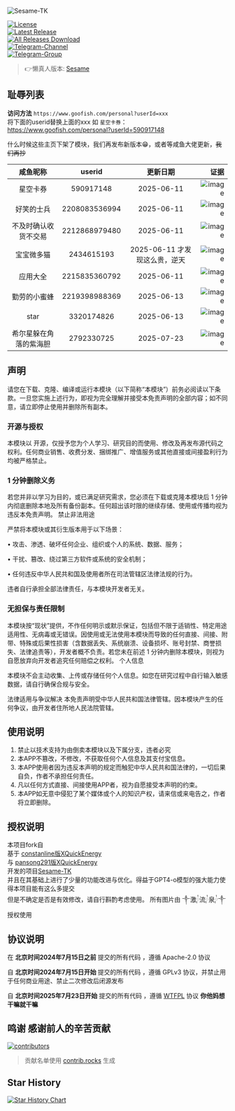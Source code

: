 ![Sesame-TK](https://socialify.git.ci/Fansirsqi/Sesame-TK/image?custom_description=%E8%8A%9D%E4%BD%A0%E9%BA%BB%E5%92%B8%E9%B1%BC%E7%9A%84%E7%B2%92-TK&description=1&font=Source+Code+Pro&forks=1&issues=1&language=1&owner=1&pulls=1&stargazers=1)

[![License](https://img.shields.io/github/license/Fansirsqi/Sesame-TK?labelColor=fff&label=License&logo=gnuprivacyguard)](https://raw.githubusercontent.com/Fansirsqi/Sesame-TK/refs/heads/main/LICENSE)  
[![Latest Release](https://img.shields.io/github/release/Fansirsqi/Sesame-TK?labelColor=fff&label=Releases&logo=gitlfs)](../../releases)  
[![All Releases Download](https://img.shields.io/github/downloads/Fansirsqi/Sesame-TK/total?labelColor=fff&label=Downloads&logo=codefresh)](../../releases)  
[![Telegram-Channel](https://img.shields.io/badge/Sesame--TK-nul?&logo=Telegram&label=Telegram-Channel&labelColor=fff&link=https%3A%2F%2Ft.me%2FSesame_TK_Channel)](https://t.me/Sesame_TK_Channel)  
[![Telegram-Group](https://img.shields.io/badge/Sesame--TK-nul?&logo=Telegram&label=Telegram-Group&labelColor=fff&link=https%3A%2F%2Ft.me%2Ffansirsqi_xposed_sesame)](https://t.me/fansirsqi_xposed_sesame)

> 👉懒真人版本: [Sesame](https://github.com/LazyImmortal/Sesame)

## 耻辱列表

**访问方法**
`https://www.goofish.com/personal?userId=xxx`  
将下面的userid替换上面的xxx
如 `星空卡券`： https://www.goofish.com/personal?userId=590917148

什么时候这些主页下架了模块，我们再发布新版本😁，或者等咸鱼大佬更新，~~我们再抄~~

|    咸鱼昵称    |    userid     |         更新日期          |                                                                                                        证据 |
| :--------: | :-----------: |:---------------------:| --------------------------------------------------------------------------------------------------------: |
|    星空卡券    |   590917148   |      2025-06-11       | ![image](https://cdn.jsdelivr.net/gh/Fansirsqi/picx-images-hosting@master/20250611/image.4jocuogftd.webp) |
|   好笑的士兵    | 2208083536994 |      2025-06-11       | ![image](https://cdn.jsdelivr.net/gh/Fansirsqi/picx-images-hosting@master/20250611/image.6m45irtzyh.webp) |
| 不及时确认收货不交易 | 2212868979480 |      2025-06-11       | ![image](https://cdn.jsdelivr.net/gh/Fansirsqi/picx-images-hosting@master/20250611/image.7zqomtakoy.webp) |
|   宝宝微多猫    |  2434615193   | 2025-06-11  才发现这么贵，逆天 | ![image](https://cdn.jsdelivr.net/gh/Fansirsqi/picx-images-hosting@master/20250611/image.4cl4zam5vy.webp) |
|    应用大全    | 2215835360792 |      2025-06-11       | ![image](https://cdn.jsdelivr.net/gh/Fansirsqi/picx-images-hosting@master/20250611/image.2324ft3jo1.webp) |
|   勤劳的小蜜蜂   | 2219398988369 |      2025-06-13       |  ![image](https://cdn.jsdelivr.net/gh/Fansirsqi/picx-images-hosting@master/20250613/image.8adiif2fz5.png) |
|    star    |  3320174826   |      2025-06-13       | ![image](https://cdn.jsdelivr.net/gh/Fansirsqi/picx-images-hosting@master/20250613/image.8dx4g4zy20.webp) |
|希尔星躲在角落的紫海胆 |2792330725|      2025-07-23       |![image](https://cdn.jsdelivr.net/gh/Fansirsqi/picx-images-hosting@master/20250723/image.4n80g9my7w.webp)|



## 声明

请您在下载、克隆、编译或运行本模块（以下简称“本模块”）前务必阅读以下条款。一旦您实施上述行为，即视为完全理解并接受本免责声明的全部内容；如不同意，请立即停止使用并删除所有副本。

### 开源与授权
本模块以 开源，仅授予您为个人学习、研究目的而使用、修改及再发布源代码之权利。任何商业销售、收费分发、捆绑推广、增值服务或其他直接或间接盈利行为均被严格禁止。

### 1 分钟删除义务
若您并非以学习为目的，或已满足研究需求，您必须在下载或克隆本模块后 1 分钟内彻底删除本地及所有备份副本。任何超出该时限的继续存储、使用或传播均视为违反本免责声明。
禁止非法用途

严禁将本模块或其衍生版本用于以下场景：

• 攻击、渗透、破坏任何企业、组织或个人的系统、数据、服务；

• 干扰、篡改、绕过第三方软件或系统的安全机制；

• 任何违反中华人民共和国及使用者所在司法管辖区法律法规的行为。

违者自行承担全部法律责任，与本模块开发者无关。

### 无担保与责任限制
本模块按“现状”提供，不作任何明示或默示保证，包括但不限于适销性、特定用途适用性、无病毒或无错误。因使用或无法使用本模块而导致的任何直接、间接、附带、特殊或后果性损害（含数据丢失、系统崩溃、设备损坏、账号封禁、商誉损失、法律追责等），开发者概不负责。若您未在前述 1 分钟内删除本模块，则视为自愿放弃向开发者追究任何赔偿之权利。
个人信息

本模块不会主动收集、上传或存储任何个人信息。如您在研究过程中自行输入敏感数据，请自行确保合规与安全。

法律适用与争议解决
本免责声明受中华人民共和国法律管辖。因本模块产生的任何争议，由开发者住所地人民法院管辖。

## 使用说明

1. 禁止以技术支持为由倒卖本模块以及下属分支，违者必究
2. 本APP不篡改，不修改，不获取任何个人信息及其支付宝信息。
3. 本APP使用者因为违反本声明的规定而触犯中华人民共和国法律的，一切后果自负，作者不承担任何责任。
4. 凡以任何方式直接、间接使用APP者，视为自愿接受本声明的约束。
5. 本APP如无意中侵犯了某个媒体或个人的知识产权，请来信或来电告之，作者将立即删除。

## 授权说明

本项目fork自  
基于 [constanline版XQuickEnergy](https://github.com/constanline/XQuickEnergy)  
与 [pansong291版XQuickEnergy](https://github.com/pansong291/XQuickEnergy)  
开发的项目[Sesame-TK](https://github.com/TKaxv-7S/Sesame-TK)  
并且在其基础上进行了少量的功能改进与优化。得益于GPT4-o模型的强大能力使得本项目能有这么多提交  
但是不确定是否是有效修改，请自行斟酌考虑使用。
所有图片由 ༒激༙྇流༙྇泉༙྇༒ 授权使用

## 协议说明

在 **北京时间2024年7月15日之前** 提交的所有代码 ，遵循 Apache-2.0 协议

自 **北京时间2024年7月15日开始** 提交的所有代码 ，遵循 GPLv3 协议，并禁止用于任何商业用途、禁止二次修改后闭源发布

自 **北京时间2025年7月23日开始** 提交的所有代码 ，遵循 [WTFPL](https://www.wtfpl.net/) 协议 **你他妈想干嘛就干嘛**

## 鸣谢 感谢前人的辛苦贡献

<a href="https://github.com/Fansirsqi/Sesame-TK/graphs/contributors">  
  <img src="https://contrib.rocks/image?repo=Fansirsqi/Sesame-TK"  alt="contributors"/>  
</a>  

> 贡献名单使用 [contrib.rocks](https://contrib.rocks) 生成

## Star History

<a href="https://star-history.com/#Fansirsqi/Sesame-TK&Timeline">  
 <picture>  
   <source media="(prefers-color-scheme: dark)" srcset="https://api.star-history.com/svg?repos=Fansirsqi/Sesame-TK&type=Timeline&theme=dark" />  
   <source media="(prefers-color-scheme: light)" srcset="https://api.star-history.com/svg?repos=Fansirsqi/Sesame-TK&type=Timeline" />  
   <img alt="Star History Chart" src="https://api.star-history.com/svg?repos=Fansirsqi/Sesame-TK&type=Timeline" />  
 </picture>  
</a>